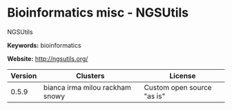 # Bioinformatics misc - NGSUtils

NGSUtils

**Keywords:** bioinformatics

**Website:** <http://ngsutils.org/>

| Version | Clusters | License |
| ------- | -------- | ------- |
| 0.5.9 | bianca irma milou rackham snowy | Custom open source "as is" |

